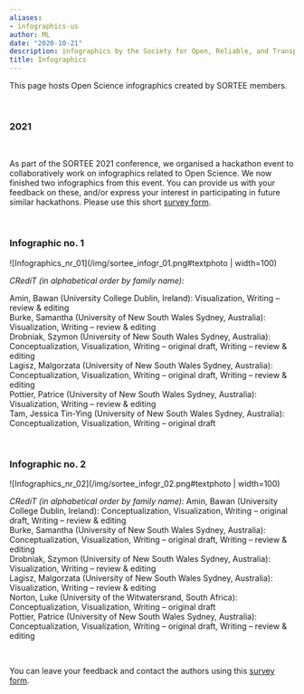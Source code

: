 ```yaml
---
aliases:
- infographics-us
author: ML
date: "2020-10-21"
description: infographics by the Society for Open, Reliable, and Transparent Ecology and Evolutionary biology (SORTEE)
title: Infographics
---
```


This page hosts Open Science infographics created by SORTEE members.   

&nbsp;

### 2021   

&nbsp;

As part of the SORTEE 2021 conference, we organised a hackathon event to collaboratively work on infographics related to Open Science. We now finished two infographics from this event. You can provide us with your feedback on these, and/or express your interest in participating in future similar hackathons. Please use this short [survey form](https://forms.gle/QXqnNAxhzMjMJBa68).   

&nbsp;

### Infographic no. 1  

![Infographics_nr_01](/img/sortee_infogr_01.png#textphoto | width=100) 

*CRediT (in alphabetical order by family name):*   

Amin, Bawan (University College Dublin, Ireland): Visualization, Writing – review & editing   
Burke, Samantha (University of New South Wales Sydney, Australia): Visualization, Writing – review & editing  
Drobniak, Szymon (University of New South Wales Sydney, Australia): Conceptualization, Visualization, Writing – original draft, Writing – review & editing  
Lagisz, Malgorzata (University of New South Wales Sydney, Australia): Conceptualization, Visualization, Writing – original draft, Writing – review & editing  
Pottier, Patrice (University of New South Wales Sydney, Australia): Visualization, Writing – review & editing   
Tam, Jessica Tin-Ying (University of New South Wales Sydney, Australia): Conceptualization, Visualization, Writing – original draft   

&nbsp;

### Infographic no. 2  

![Infographics_nr_02](/img/sortee_infogr_02.png#textphoto | width=100)    


*CRediT (in alphabetical order by family name):*
Amin, Bawan (University College Dublin, Ireland): Conceptualization, Visualization, Writing – original draft, Writing – review & editing   
Burke, Samantha (University of New South Wales Sydney, Australia): Conceptualization, Visualization, Writing – original draft, Writing – review & editing   
Drobniak, Szymon (University of New South Wales Sydney, Australia): Visualization, Writing – review & editing  
Lagisz, Malgorzata (University of New South Wales Sydney, Australia): Visualization, Writing – review & editing   
Norton, Luke (University of the Witwatersrand, South Africa): Conceptualization, Visualization, Writing – original draft   
Pottier, Patrice (University of New South Wales Sydney, Australia): Conceptualization, Visualization, Writing – original draft, Writing – review & editing    

&nbsp;

You can leave your feedback and contact the authors using this [survey form](https://forms.gle/QXqnNAxhzMjMJBa68).   

&nbsp;
